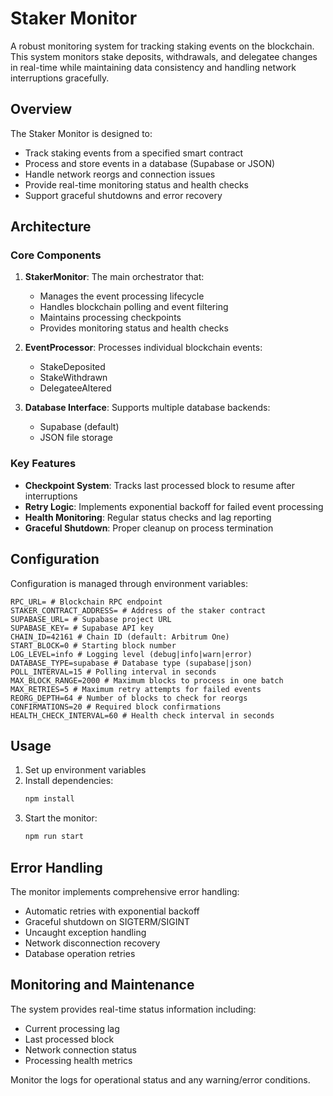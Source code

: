 # Staker Monitor

A robust monitoring system for tracking staking events on the blockchain. This system monitors stake deposits, withdrawals, and delegatee changes in real-time while maintaining data consistency and handling network interruptions gracefully.

## Overview

The Staker Monitor is designed to:
- Track staking events from a specified smart contract
- Process and store events in a database (Supabase or JSON)
- Handle network reorgs and connection issues
- Provide real-time monitoring status and health checks
- Support graceful shutdowns and error recovery

## Architecture

### Core Components

1. **StakerMonitor**: The main orchestrator that:
   - Manages the event processing lifecycle
   - Handles blockchain polling and event filtering
   - Maintains processing checkpoints
   - Provides monitoring status and health checks

2. **EventProcessor**: Processes individual blockchain events:
   - StakeDeposited
   - StakeWithdrawn
   - DelegateeAltered

3. **Database Interface**: Supports multiple database backends:
   - Supabase (default)
   - JSON file storage

### Key Features

- **Checkpoint System**: Tracks last processed block to resume after interruptions
- **Retry Logic**: Implements exponential backoff for failed event processing
- **Health Monitoring**: Regular status checks and lag reporting
- **Graceful Shutdown**: Proper cleanup on process termination

## Configuration

Configuration is managed through environment variables:

```
RPC_URL= # Blockchain RPC endpoint
STAKER_CONTRACT_ADDRESS= # Address of the staker contract
SUPABASE_URL= # Supabase project URL
SUPABASE_KEY= # Supabase API key
CHAIN_ID=42161 # Chain ID (default: Arbitrum One)
START_BLOCK=0 # Starting block number
LOG_LEVEL=info # Logging level (debug|info|warn|error)
DATABASE_TYPE=supabase # Database type (supabase|json)
POLL_INTERVAL=15 # Polling interval in seconds
MAX_BLOCK_RANGE=2000 # Maximum blocks to process in one batch
MAX_RETRIES=5 # Maximum retry attempts for failed events
REORG_DEPTH=64 # Number of blocks to check for reorgs
CONFIRMATIONS=20 # Required block confirmations
HEALTH_CHECK_INTERVAL=60 # Health check interval in seconds
```

## Usage

1. Set up environment variables
2. Install dependencies:
   ```bash
   npm install
   ```
3. Start the monitor:
   ```bash
   npm run start
   ```

## Error Handling

The monitor implements comprehensive error handling:
- Automatic retries with exponential backoff
- Graceful shutdown on SIGTERM/SIGINT
- Uncaught exception handling
- Network disconnection recovery
- Database operation retries

## Monitoring and Maintenance

The system provides real-time status information including:
- Current processing lag
- Last processed block
- Network connection status
- Processing health metrics

Monitor the logs for operational status and any warning/error conditions.

